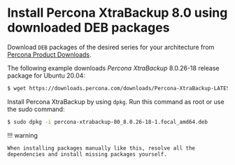 # Install Percona XtraBackup 8.0 using downloaded DEB packages

Download `DEB` packages of the desired series for your architecture from [Percona Product Downloads](https://www.percona.com/downloads). 

The following example downloads *Percona XtraBackup* 8.0.26-18 release package for Ubuntu 20.04:

```{.bash data-prompt="$"}
$ wget https://downloads.percona.com/downloads/Percona-XtraBackup-LATEST/Percona-XtraBackup-8.0.26-18/binary/debian/focal/x86_64/percona-xtrabackup-80_8.0.26-18-1.focal_amd64.deb
```

Install Percona XtraBackup by using `dpkg`. Run this command as root or use the sudo command:

```{.bash data-prompt="$"}
$ sudo dpkg -i percona-xtrabackup-80_8.0.26-18-1.focal_amd64.deb
```

!!! warning

    When installing packages manually like this, resolve all the dependencies and install missing packages yourself.